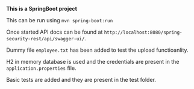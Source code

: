 **This is a SpringBoot project**

This can be run using `mvn spring-boot:run`

Once started API docs can be found at `http://localhost:8080/spring-security-rest/api/swagger-ui/`.

Dummy file `employee.txt` has been added to test the upload functioanlity.

H2 in memory database is used and the credentials are present in the `application.properties` file.

Basic tests are added and they are present in the test folder.
